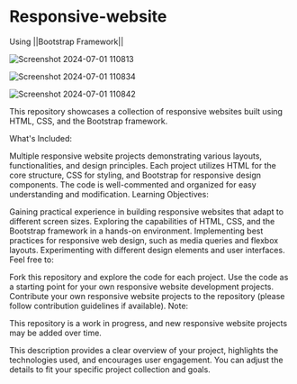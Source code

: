 # Responsive-website
Using ||Bootstrap Framework||


![Screenshot 2024-07-01 110813](https://github.com/Virajbane/Responsive-website/assets/125433539/1765335e-be2b-4074-8229-2cb190244bfe)

![Screenshot 2024-07-01 110834](https://github.com/Virajbane/Responsive-website/assets/125433539/e9b54983-1c47-483d-a55e-a66c505c4ea0)

![Screenshot 2024-07-01 110842](https://github.com/Virajbane/Responsive-website/assets/125433539/cbe417e5-f8b8-46f2-a79e-7e43bb41d008)

This repository showcases a collection of responsive websites built using HTML, CSS, and the Bootstrap framework.

What's Included:

Multiple responsive website projects demonstrating various layouts, functionalities, and design principles.
Each project utilizes HTML for the core structure, CSS for styling, and Bootstrap for responsive design components.
The code is well-commented and organized for easy understanding and modification.
Learning Objectives:

Gaining practical experience in building responsive websites that adapt to different screen sizes.
Exploring the capabilities of HTML, CSS, and the Bootstrap framework in a hands-on environment.
Implementing best practices for responsive web design, such as media queries and flexbox layouts.
Experimenting with different design elements and user interfaces.
Feel free to:

Fork this repository and explore the code for each project.
Use the code as a starting point for your own responsive website development projects.
Contribute your own responsive website projects to the repository (please follow contribution guidelines if available).
Note:

This repository is a work in progress, and new responsive website projects may be added over time.

This description provides a clear overview of your project, highlights the technologies used, and encourages user engagement. You can adjust the details to fit your specific project collection and goals.

